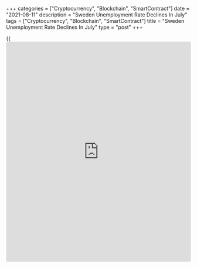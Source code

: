 +++
categories = ["Cryptocurrency", "Blockchain", "SmartContract"]
date = "2021-08-11"
description = "Sweden Unemployment Rate Declines In July"
tags = ["Cryptocurrency", "Blockchain", "SmartContract"]
title = "Sweden Unemployment Rate Declines In July"
type = "post"
+++

{{<iframe id="large-banner" src="https://www.bounty.group/#slide=8.0" width="100%" height="600" scrolling="no" style="border: 0px solid rgb(216, 221, 230); border-radius: 3px;">}}

Sweden's unemployment rate decreased in July, data from the Swedish
Public Employment Service, or AMV, showed on Wednesday.

The seasonally adjusted unemployment rate fell to 3.64 percent in July
from 3.66 percent in June.

The registered jobless rate increased to 7.88 percent in July from 9.19
percent in the previous year. In June, unemployment rate was 7.87
percent.

The number of registered unemployed increased to 408,417 in July from
478,081 in the same month last year.

The youth unemployment rate, which is applied to the 18 to 24 age group,
declined to 10.5 percent in July from 13.4 percent in last year.

For comments and feedback [contact](https://www.playgroundfx.com/contact/): editorial@rtt[news](https://www.letsplayfx.com/blog/forex-news-website/).com

[Economic News][1]

 **What parts of the world are seeing the best (and worst) economic
performances lately? Click[here][2] to check out our [Econ Scorecard][2]
and find out! See up-to-the-moment [ranking](https://www.playgroundfx.com/blog/crypto-exchange-ranking/)s for the best and worst
performers in [GDP][3], [unemployment rate][4], [inflation][5] and much
more.**

   1. www.rtt[news](https://www.letsplayfx.com/blog/forex-news-website/).com/Content/EconomicNews.aspx
   2. www.rtt[news](https://www.letsplayfx.com/blog/forex-news-website/).com/economic-scorecard/world-rank/industrial-production/highest-performance.aspx
   3. www.rtt[news](https://www.letsplayfx.com/blog/forex-news-website/).com/economic-scorecard/world-rank/GDP/highest-performance.aspx
   4. www.rtt[news](https://www.letsplayfx.com/blog/forex-news-website/).com/economic-scorecard/world-rank/unemployment-rate/lowest-performance.aspx
   5. www.rtt[news](https://www.letsplayfx.com/blog/forex-news-website/).com/economic-scorecard/world-rank/CPI/highest-performance.aspx